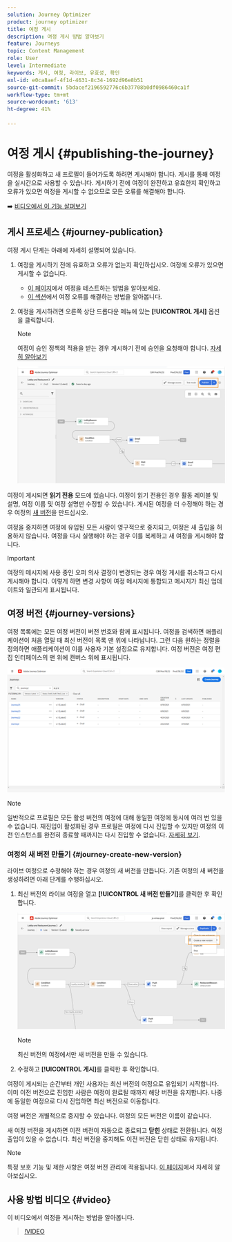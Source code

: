 ```yaml
---
solution: Journey Optimizer
product: journey optimizer
title: 여정 게시
description: 여정 게시 방법 알아보기
feature: Journeys
topic: Content Management
role: User
level: Intermediate
keywords: 게시, 여정, 라이브, 유효성, 확인
exl-id: e0ca8aef-4f1d-4631-8c34-1692d96e8b51
source-git-commit: 5bdacef2196592776c6b37708b0df0986460ca1f
workflow-type: tm+mt
source-wordcount: '613'
ht-degree: 41%

---
```


# 여정 게시 {#publishing-the-journey}

여정을 활성화하고 새 프로필이 들어가도록 하려면 게시해야 합니다. 게시를 통해 여정을 실시간으로 사용할 수 있습니다. 게시하기 전에 여정이 완전하고 유효한지 확인하고 오류가 있으면 여정을 게시할 수 없으므로 모든 오류를 해결해야 합니다.

➡️ [비디오에서 이 기능 살펴보기](#video)

## 게시 프로세스 {#journey-publication}

여정 게시 단계는 아래에 자세히 설명되어 있습니다.

1. 여정을 게시하기 전에 유효하고 오류가 없는지 확인하십시오. 여정에 오류가 있으면 게시할 수 없습니다.

   * [이 페이지](testing-the-journey.md)에서 여정을 테스트하는 방법을 알아보세요.
   * [이 섹션](../building-journeys/troubleshooting.md#checking-for-errors-before-testing)에서 여정 오류를 해결하는 방법을 알아봅니다.

1. 여정을 게시하려면 오른쪽 상단 드롭다운 메뉴에 있는 **[!UICONTROL 게시]** 옵션을 클릭합니다.

   >[!NOTE]
   >
   > 여정이 승인 정책의 적용을 받는 경우 게시하기 전에 승인을 요청해야 합니다. [자세히 알아보기](../test-approve/gs-approval.md)


   ![](assets/journeyuc1_18.png)

여정이 게시되면 **읽기 전용** 모드에 있습니다. 여정이 읽기 전용인 경우 활동 레이블 및 설명, 여정 이름 및 여정 설명만 수정할 수 있습니다. 게시된 여정을 더 수정해야 하는 경우 여정의 [새 버전](journey-ui.md#journey-versions)을 만드십시오.

여정을 중지하면 여정에 유입된 모든 사람이 영구적으로 중지되고, 여정은 새 출입을 허용하지 않습니다. 여정을 다시 실행해야 하는 경우 이를 복제하고 새 여정을 게시해야 합니다.


>[!IMPORTANT]
>
>여정의 메시지에 사용 중인 오퍼 의사 결정이 변경되는 경우 여정 게시를 취소하고 다시 게시해야 합니다.  이렇게 하면 변경 사항이 여정 메시지에 통합되고 메시지가 최신 업데이트와 일관되게 표시됩니다.


## 여정 버전 {#journey-versions}

여정 목록에는 모든 여정 버전이 버전 번호와 함께 표시됩니다. 여정을 검색하면 애플리케이션이 처음 열릴 때 최신 버전이 목록 맨 위에 나타납니다. 그런 다음 원하는 정렬을 정의하면 애플리케이션이 이를 사용자 기본 설정으로 유지합니다. 여정 버전은 여정 편집 인터페이스의 맨 위에 캔버스 위에 표시됩니다.

![](assets/journeyversions1.png)

>[!NOTE]
>
>일반적으로 프로필은 모든 활성 버전의 여정에 대해 동일한 여정에 동시에 여러 번 있을 수 없습니다. 재진입이 활성화된 경우 프로필은 여정에 다시 진입할 수 있지만 여정의 이전 인스턴스를 완전히 종료할 때까지는 다시 진입할 수 없습니다. [자세히 보기](entry-management.md).

### 여정의 새 버전 만들기 {#journey-create-new-version}

라이브 여정으로 수정해야 하는 경우 여정의 새 버전을 만듭니다. 기존 여정의 새 버전을 생성하려면 아래 단계를 수행하십시오.

1. 최신 버전의 라이브 여정을 열고 **[!UICONTROL 새 버전 만들기]**&#x200B;를 클릭한 후 확인합니다.

   ![](assets/journeyversions2.png)

   >[!NOTE]
   >
   >최신 버전의 여정에서만 새 버전을 만들 수 있습니다.

1. 수정하고 **[!UICONTROL 게시]**&#x200B;를 클릭한 후 확인합니다.

여정이 게시되는 순간부터 개인 사용자는 최신 버전의 여정으로 유입되기 시작합니다. 이미 이전 버전으로 진입한 사람은 여정이 완료될 때까지 해당 버전을 유지합니다. 나중에 동일한 여정으로 다시 진입하면 최신 버전으로 이동합니다.

여정 버전은 개별적으로 중지할 수 있습니다. 여정의 모든 버전은 이름이 같습니다.

새 여정 버전을 게시하면 이전 버전이 자동으로 종료되고 **닫힌** 상태로 전환됩니다. 여정 출입이 있을 수 없습니다. 최신 버전을 중지해도 이전 버전은 닫힌 상태로 유지됩니다.


>[!NOTE]
>
>특정 보호 기능 및 제한 사항은 여정 버전 관리에 적용됩니다. [이 페이지](../start/guardrails.md#journey-versions-journey-versions-g)에서 자세히 알아보십시오.


## 사용 방법 비디오 {#video}

이 비디오에서 여정을 게시하는 방법을 알아봅니다.

>[!VIDEO](https://video.tv.adobe.com/v/3427937?quality=12&captions=kor)